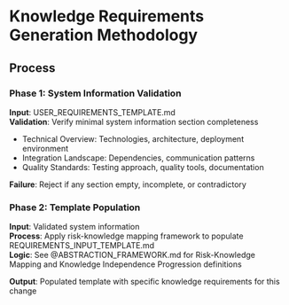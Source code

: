 # Knowledge Requirements Generation Methodology

## Process

### Phase 1: System Information Validation
**Input**: USER_REQUIREMENTS_TEMPLATE.md  
**Validation**: Verify minimal system information section completeness
- Technical Overview: Technologies, architecture, deployment environment
- Integration Landscape: Dependencies, communication patterns  
- Quality Standards: Testing approach, quality tools, documentation

**Failure**: Reject if any section empty, incomplete, or contradictory

### Phase 2: Template Population
**Input**: Validated system information  
**Process**: Apply risk-knowledge mapping framework to populate REQUIREMENTS_INPUT_TEMPLATE.md  
**Logic**: See @ABSTRACTION_FRAMEWORK.md for Risk-Knowledge Mapping and Knowledge Independence Progression definitions

**Output**: Populated template with specific knowledge requirements for this change
